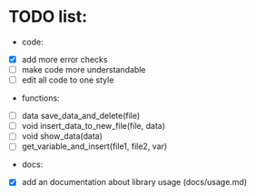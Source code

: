 # TODO list:

- code:
- [x] add more error checks
- [ ] make code more understandable
- [ ] edit all code to one style

- functions:
- [ ] data save_data_and_delete(file)
- [ ] void insert_data_to_new_file(file, data)
- [ ] void show_data(data)
- [ ] get_variable_and_insert(file1, file2, var)

- docs:
- [x] add an documentation about library usage (docs/usage.md)
